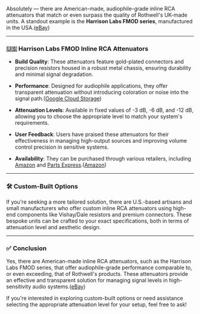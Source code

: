 
Absolutely — there are American-made, audiophile-grade inline RCA attenuators that match or even surpass the quality of Rothwell's UK-made units. A standout example is the **Harrison Labs FMOD series**, manufactured in the USA.([eBay][1])

---

### 🇺🇸 **Harrison Labs FMOD Inline RCA Attenuators**

* **Build Quality**: These attenuators feature gold-plated connectors and precision resistors housed in a robust metal chassis, ensuring durability and minimal signal degradation.

* **Performance**: Designed for audiophile applications, they offer transparent attenuation without introducing coloration or noise into the signal path.([Google Cloud Storage][2])

* **Attenuation Levels**: Available in fixed values of -3 dB, -6 dB, and -12 dB, allowing you to choose the appropriate level to match your system's requirements.

* **User Feedback**: Users have praised these attenuators for their effectiveness in managing high-output sources and improving volume control precision in sensitive systems.

* **Availability**: They can be purchased through various retailers, including [Amazon](https://www.amazon.com/Harrison-Labs-Line-Level-Attenuator/dp/B0006N41B0) and [Parts Express](https://www.parts-express.com/Harrison-Labs-FMOD-12-dB-RCA-Line-Level-Audio-Attenuator-Pair-266-246).([Amazon][3])

---

### 🛠️ **Custom-Built Options**

If you're seeking a more tailored solution, there are U.S.-based artisans and small manufacturers who offer custom inline RCA attenuators using high-end components like Vishay/Dale resistors and premium connectors. These bespoke units can be crafted to your exact specifications, both in terms of attenuation level and aesthetic design.

---

### ✅ **Conclusion**

Yes, there are American-made inline RCA attenuators, such as the Harrison Labs FMOD series, that offer audiophile-grade performance comparable to, or even exceeding, that of Rothwell's products. These attenuators provide an effective and transparent solution for managing signal levels in high-sensitivity audio systems.([eBay][1])

If you're interested in exploring custom-built options or need assistance selecting the appropriate attenuation level for your setup, feel free to ask!

[1]: https://www.ebay.com/shop/rca-attenuator?_nkw=rca+attenuator&utm_source=chatgpt.com "RCA Attenuator - eBay"
[2]: https://storage.googleapis.com/dirydnzjvlreee/rca-attenuator.html?utm_source=chatgpt.com "Rca Attenuator at Charles Lindquist blog"
[3]: https://www.amazon.com/Harrison-Labs-Line-Level-Attenuator/dp/B0006N41B0?utm_source=chatgpt.com "Harrison Labs 12 dB RCA Line Level Audio Attenuator Pair"
